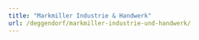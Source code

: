 ```yaml
---
title: "Markmiller Industrie & Handwerk"
url: /deggendorf/markmiller-industrie-und-handwerk/
---
```


